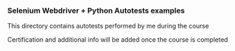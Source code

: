 ### Selenium Webdriver + Python Autotests examples

This directory contains autotests performed by me during the course

Certification and additional info will be added once the course is completed
